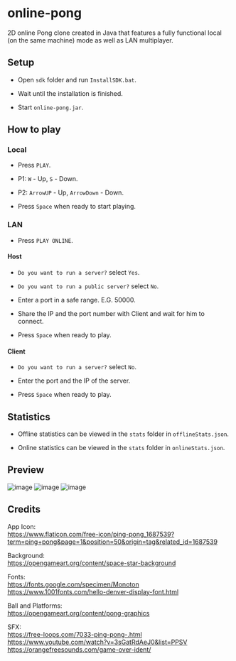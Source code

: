# online-pong
2D online Pong clone created in Java that features a fully functional local (on the same machine) mode as well as LAN multiplayer.

## Setup  

- Open `sdk` folder and run `InstallSDK.bat`.

- Wait until the installation is finished.

- Start `online-pong.jar`.

## How to play

### Local

- Press `PLAY`.

- P1: `W` - Up, `S` - Down.

- P2: `ArrowUP` - Up, `ArrowDown` - Down.

- Press `Space` when ready to start playing.

### LAN

- Press `PLAY ONLINE`.  

#### Host

- `Do you want to run a server?` select `Yes`.  

- `Do you want to run a public server?` select `No`.  

- Enter a port in a safe range. E.G. 50000.  

- Share the IP and the port number with Client and wait for him to connect.  

- Press `Space` when ready to play.

#### Client

- `Do you want to run a server?` select `No`.  

- Enter the port and the IP of the server.

- Press `Space` when ready to play.

## Statistics

- Offline statistics can be viewed in the `stats` folder in `offlineStats.json`.

- Online statistics can be viewed in the `stats` folder in `onlineStats.json`.

## Preview
![image](https://github.com/m0rningdawning/online-pong/assets/102054245/367cfc27-9518-45b1-8a28-9bba59e0e44c)
![image](https://github.com/m0rningdawning/online-pong/assets/102054245/ccc80aa2-3a60-4083-9c9b-2deea15042bd)
![image](https://github.com/m0rningdawning/online-pong/assets/102054245/dbb04583-5659-4d36-917a-92a2c05c1073)

## Credits
App Icon:  
https://www.flaticon.com/free-icon/ping-pong_1687539?term=ping+pong&page=1&position=50&origin=tag&related_id=1687539

Background:  
https://opengameart.org/content/space-star-background  

Fonts:  
https://fonts.google.com/specimen/Monoton  
https://www.1001fonts.com/hello-denver-display-font.html  

Ball and Platforms:  
https://opengameart.org/content/pong-graphics

SFX:  
https://free-loops.com/7033-ping-pong-.html  
https://www.youtube.com/watch?v=3sGatRdAeJ0&list=PPSV  
https://orangefreesounds.com/game-over-ident/  
